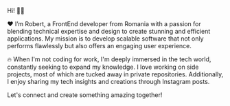 Hi! 🙏🏻 

❤️ I’m Robert, a FrontEnd developer from Romania with a passion for blending technical expertise and design to create stunning and efficient applications. My mission is to develop scalable software that not only performs flawlessly but also offers an engaging user experience.

🔥 When I'm not coding for work, I'm deeply immersed in the tech world, constantly seeking to expand my knowledge. I love working on side projects, most of which are tucked away in private repositories. Additionally, I enjoy sharing my tech insights and creations through Instagram posts.

Let's connect and create something amazing together!

